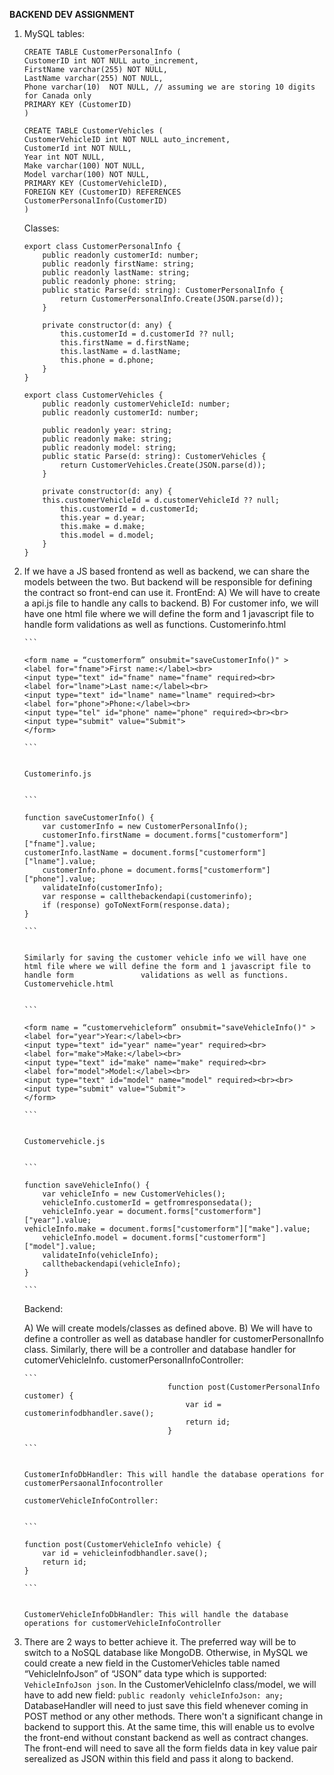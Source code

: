 **BACKEND DEV ASSIGNMENT**

1.	MySQL tables:

        CREATE TABLE CustomerPersonalInfo (
        CustomerID int NOT NULL auto_increment,
        FirstName varchar(255) NOT NULL,
        LastName varchar(255) NOT NULL,
        Phone varchar(10)  NOT NULL, // assuming we are storing 10 digits for Canada only
        PRIMARY KEY (CustomerID)
        )

        CREATE TABLE CustomerVehicles (
        CustomerVehicleID int NOT NULL auto_increment,
        CustomerId int NOT NULL,
        Year int NOT NULL,
        Make varchar(100) NOT NULL,
        Model varchar(100) NOT NULL,
        PRIMARY KEY (CustomerVehicleID),
        FOREIGN KEY (CustomerID) REFERENCES CustomerPersonalInfo(CustomerID)
        )

    Classes:
        
        export class CustomerPersonalInfo {
            public readonly customerId: number;
            public readonly firstName: string;
            public readonly lastName: string;
            public readonly phone: string;
            public static Parse(d: string): CustomerPersonalInfo {
                return CustomerPersonalInfo.Create(JSON.parse(d));
            }
  
            private constructor(d: any) {
                this.customerId = d.customerId ?? null;
                this.firstName = d.firstName;
                this.lastName = d.lastName;
                this.phone = d.phone;
            }
        }

        export class CustomerVehicles {
            public readonly customerVehicleId: number;
            public readonly customerId: number;

            public readonly year: string;
            public readonly make: string;
            public readonly model: string;
            public static Parse(d: string): CustomerVehicles {
                return CustomerVehicles.Create(JSON.parse(d));
            }
        
            private constructor(d: any) {
            this.customerVehicleId = d.customerVehicleId ?? null;
                this.customerId = d.customerId;
                this.year = d.year;
                this.make = d.make;
                this.model = d.model;
            }
        }
        

2.	If we have a JS based frontend as well as backend, we can share the models between the two. But backend will be responsible for defining the contract so front-end can use it.
    FrontEnd:
    A)	We will have to create a api.js file to handle any calls to backend.
    B)	For customer info, we will have one html file where we will define the form and 1 javascript file to handle form validations as well as functions. 
        Customerinfo.html
        
        
        ```
        
        <form name = “customerform” onsubmit="saveCustomerInfo()" >
        <label for="fname">First name:</label><br>
        <input type="text" id="fname" name="fname" required><br>
        <label for="lname">Last name:</label><br>
        <input type="text" id="lname" name="lname" required><br>
        <label for="phone">Phone:</label><br>
        <input type="tel" id="phone" name="phone" required><br><br>
        <input type="submit" value="Submit">
        </form>
        
        ```


        Customerinfo.js
        
        
        ```
        
        function saveCustomerInfo() {
            var customerInfo = new CustomerPersonalInfo();
            customerInfo.firstName = document.forms["customerform"]["fname"].value;
        customerInfo.lastName = document.forms["customerform"]["lname"].value;
            customerInfo.phone = document.forms["customerform"]["phone"].value;
            validateInfo(customerInfo);
            var response = callthebackendapi(customerinfo);
            if (response) goToNextForm(response.data);
        }
        
        ```


        Similarly for saving the customer vehicle info we will have one html file where we will define the form and 1 javascript file to handle form               validations as well as functions. 
        Customervehicle.html
        
        
        ```
        
        <form name = “customervehicleform” onsubmit="saveVehicleInfo()" >
        <label for="year">Year:</label><br>
        <input type="text" id="year" name="year" required><br>
        <label for="make">Make:</label><br>
        <input type="text" id="make" name="make" required><br>
        <label for="model">Model:</label><br>
        <input type="text" id="model" name="model" required><br><br>
        <input type="submit" value="Submit">
        </form>
        
        ```


        Customervehicle.js


        ```
        
        function saveVehicleInfo() {
            var vehicleInfo = new CustomerVehicles();
            vehicleInfo.customerId = getfromresponsedata();
            vehicleInfo.year = document.forms["customerform"]["year"].value;
        vehicleInfo.make = document.forms["customerform"]["make"].value;
            vehicleInfo.model = document.forms["customerform"]["model"].value;
            validateInfo(vehicleInfo);
            callthebackendapi(vehicleInfo);
        }
        
        ```
        
    Backend:
    
    A)  We will create models/classes as defined above.
    B)  We will have to define a controller as well as database handler for customerPersonalInfo class. Similarly, there will be a controller and database         handler for cutomerVehicleInfo.
        customerPersonalInfoController:
        
        
        ```
                                        function post(CustomerPersonalInfo customer) {
                                            var id = customerinfodbhandler.save();
                                            return id;
                                        }

        ```


        CustomerInfoDbHandler: This will handle the database operations for customerPersaonalInfocontroller

        customerVehicleInfoController:
        

        ```

        function post(CustomerVehicleInfo vehicle) {
            var id = vehicleinfodbhandler.save();
            return id;
        }

        ```


        CustomerVehicleInfoDbHandler: This will handle the database operations for customerVehicleInfoController




3.	There are 2 ways to better achieve it. The preferred way will be to switch to a NoSQL database like MongoDB. Otherwise, in MySQL we could create a new field in the CustomerVehicles table named “VehicleInfoJson” of “JSON” data type which is supported: `VehicleInfoJson json`.
In the CustomerVehicleInfo class/model, we will have to add new field: `public readonly vehicleInfoJson: any;`
DatabaseHandler will need to just save this field whenever coming in POST method or any other methods.
There won't a significant change in backend to support this. At the same time, this will enable us to evolve the front-end without constant backend as well as contract changes.
The front-end will need to save all the form fields data in key value pair serealized as JSON within this field and pass it along to backend. 


